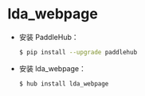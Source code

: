 # lda_webpage
* 安装 PaddleHub：

    ```bash
    $ pip install --upgrade paddlehub
    ```

* 安装 lda_webpage：

    ```bash
    $ hub install lda_webpage
    ```
